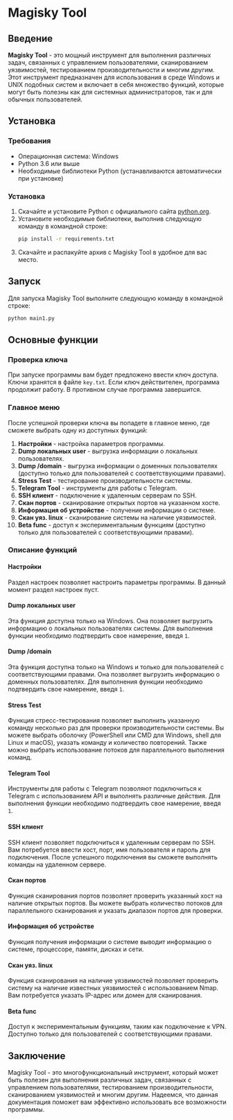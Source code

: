# Magisky Tool

## Введение

**Magisky Tool** - это мощный инструмент для выполнения различных задач, связанных с управлением пользователями, сканированием уязвимостей, тестированием производительности и многим другим. Этот инструмент предназначен для использования в среде Windows и UNIX подобных систем и включает в себя множество функций, которые могут быть полезны как для системных администраторов, так и для обычных пользователей.

## Установка

### Требования

- Операционная система: Windows
- Python 3.6 или выше
- Необходимые библиотеки Python (устанавливаются автоматически при установке)

### Установка

1. Скачайте и установите Python с официального сайта [python.org](https://www.python.org/).
2. Установите необходимые библиотеки, выполнив следующую команду в командной строке:
   ```sh
   pip install -r requirements.txt
   ```
3. Скачайте и распакуйте архив с Magisky Tool в удобное для вас место.

## Запуск

Для запуска Magisky Tool выполните следующую команду в командной строке:
```sh
python main1.py
```

## Основные функции

### Проверка ключа

При запуске программы вам будет предложено ввести ключ доступа. Ключи хранятся в файле `key.txt`. Если ключ действителен, программа продолжит работу. В противном случае программа завершится.

### Главное меню

После успешной проверки ключа вы попадете в главное меню, где сможете выбрать одну из доступных функций:

1. **Настройки** - настройка параметров программы.
2. **Dump локальных user** - выгрузка информации о локальных пользователях.
3. **Dump /domain** - выгрузка информации о доменных пользователях (доступно только для пользователей с соответствующими правами).
4. **Stress Test** - тестирование производительности системы.
5. **Telegram Tool** - инструменты для работы с Telegram.
6. **SSH клиент** - подключение к удаленным серверам по SSH.
7. **Скан портов** - сканирование открытых портов на указанном хосте.
8. **Информация об устройстве** - получение информации о системе.
9. **Скан уяз. linux** - сканирование системы на наличие уязвимостей.
10. **Beta func** - доступ к экспериментальным функциям (доступно только для пользователей с соответствующими правами).

### Описание функций

#### Настройки

Раздел настроек позволяет настроить параметры программы. В данный момент раздел настроек пуст.

#### Dump локальных user

Эта функция доступна только на Windows. Она позволяет выгрузить информацию о локальных пользователях системы. Для выполнения функции необходимо подтвердить свое намерение, введя `1`.

#### Dump /domain

Эта функция доступна только на Windows и только для пользователей с соответствующими правами. Она позволяет выгрузить информацию о доменных пользователях. Для выполнения функции необходимо подтвердить свое намерение, введя `1`.

#### Stress Test

Функция стресс-тестирования позволяет выполнить указанную команду несколько раз для проверки производительности системы. Вы можете выбрать оболочку (PowerShell или CMD для Windows, shell для Linux и macOS), указать команду и количество повторений. Также можно выбрать использование потоков для параллельного выполнения команд.

#### Telegram Tool

Инструменты для работы с Telegram позволяют подключиться к Telegram с использованием API и выполнять различные действия. Для выполнения функции необходимо подтвердить свое намерение, введя `1`.

#### SSH клиент

SSH клиент позволяет подключиться к удаленным серверам по SSH. Вам потребуется ввести хост, порт, имя пользователя и пароль для подключения. После успешного подключения вы сможете выполнять команды на удаленном сервере.

#### Скан портов

Функция сканирования портов позволяет проверить указанный хост на наличие открытых портов. Вы можете выбрать количество потоков для параллельного сканирования и указать диапазон портов для проверки.

#### Информация об устройстве

Функция получения информации о системе выводит информацию о системе, процессоре, памяти, дисках и сети.

#### Скан уяз. linux

Функция сканирования на наличие уязвимостей позволяет проверить систему на наличие известных уязвимостей с использованием Nmap. Вам потребуется указать IP-адрес или домен для сканирования.

#### Beta func

Доступ к экспериментальным функциям, таким как подключение к VPN. Доступно только для пользователей с соответствующими правами.

## Заключение

Magisky Tool - это многофункциональный инструмент, который может быть полезен для выполнения различных задач, связанных с управлением пользователями, тестированием производительности, сканированием уязвимостей и многим другим. Надеемся, что данная документация поможет вам эффективно использовать все возможности программы.